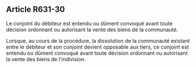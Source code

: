 Article R631-30
----
Le conjoint du débiteur est entendu ou dûment convoqué avant toute décision
ordonnant ou autorisant la vente des biens de la communauté.

Lorsque, au cours de la procédure, la dissolution de la communauté existant
entre le débiteur et son conjoint devient opposable aux tiers, ce conjoint est
entendu ou dûment convoqué avant toute décision ordonnant ou autorisant la vente
des biens de l'indivision.
